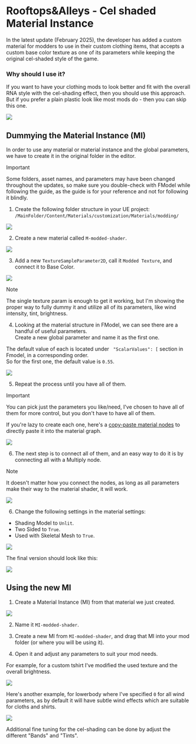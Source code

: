 # Rooftops&Alleys - Cel shaded Material Instance
In the latest update (February 2025), the developer has added a custom material for modders to use in their custom clothing items, that accepts a custom base color texture as one of its parameters while keeping the original cel-shaded style of the game.

### Why should I use it?
If you want to have your clothing mods to look better and fit with the overall RNA style with the cel-shading effect, then you should use this approach. <br>
But if you prefer a plain plastic look like most mods do - then you can skip this one.

![](/GameSpecific/RNA/media/celshading/comparison.png)

## Dummying the Material Instance (MI)
In order to use any material or material instance and the global parameters, we have to create it in the original folder in the editor.

> [!IMPORTANT]  
> Some folders, asset names, and parameters may have been changed throughout the updates, so make sure you double-check with FModel while following the guide, as the guide is for your reference and not for following it blindly.

1. Create the following folder structure in your UE project: <br>
`/MainFolder/Content/Materials/customization/Materials/modding/`

![](/GameSpecific/RNA/media/celshading/1.png)

2. Create a new material called `M-modded-shader`.

![](/GameSpecific/RNA/media/celshading/2.png)

3. Add a new `TextureSampleParameter2D`, call it `Modded Texture`, and connect it to Base Color.

![](/GameSpecific/RNA/media/celshading/3.png)

> [!NOTE]  
> The single texture param is enough to get it working, but I'm showing the proper way to fully dummy it and utilize all of its parameters, like wind intensity, tint, brightness.

4. Looking at the material structure in FModel, we can see there are a handful of useful parameters.<br>
Create a new global parameter and name it as the first one.

The default value of each is located under ` "ScalarValues": [` section in Fmodel, in a corresponding order.<br>
So for the first one, the default value is `0.55`.

![](/GameSpecific/RNA/media/celshading/4.png)

5. Repeat the process until you have all of them.

> [!IMPORTANT]  
> You can pick just the parameters you like/need, I've chosen to have all of them for more control, but you don't have to have all of them.

If you're lazy to create each one, here's a 
[copy-paste material nodes](https://blueprintue.com/blueprint/l-t3xq3o/) to directly paste it into the material graph.

![](/GameSpecific/RNA/media/celshading/5.png)

6. The next step is to connect all of them, and an easy way to do it is by connecting all with a Multiply node.

> [!NOTE]  
> It doesn't matter how you connect the nodes, as long as all parameters make their way to the material shader, it will work.

![](/GameSpecific/RNA/media/celshading/6.png)

6. Change the following settings in the material settings:
- Shading Model to `Unlit`.
- Two Sided to `True`.
- Used with Skeletal Mesh to `True`.

![](/GameSpecific/RNA/media/celshading/7.png)

The final version should look like this:

![](/GameSpecific/RNA/media/celshading/8.png)


## Using the new MI

1. Create a Material Instance (MI) from that material we just created.

![](/GameSpecific/RNA/media/celshading/9.png)

2. Name it `MI-modded-shader`.

3. Create a new MI from `MI-modded-shader`, and drag that MI into your mod folder (or where you will be using it).

4. Open it and adjust any parameters to suit your mod needs.

For example, for a custom tshirt I've modified the used texture and the overall brightness.

![](/GameSpecific/RNA/media/celshading/10.png)

Here's another example, for lowerbody where I've specified `0` for all wind parameters, as by default it will have subtle wind effects which are suitable for cloths and shirts.

![](/GameSpecific/RNA/media/celshading/11.png)

Additional fine tuning for the cel-shading can be done by adjust the different "Bands" and "Tints".
